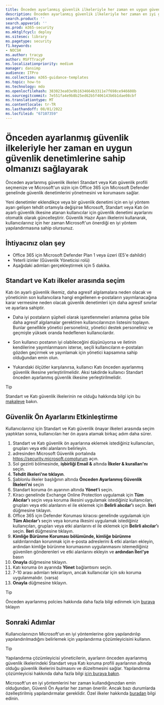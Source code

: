 ```yaml
---
title: Önceden ayarlanmış güvenlik ilkeleriyle her zaman en uygun güvenlik denetimlerine sahip olmanızı sağlayarak
description: Önceden ayarlanmış güvenlik ilkeleriyle her zaman en iyi güvenlik denetimlerine sahip olduğunuzdan emin olmak için adımlar. Önceden ayarlanmış ilkeler, Standart veya Katı bir güvenlik profili seçmenize olanak verir. Microsoft, Office 365 için Microsoft Defender genelinde güvenlik denetimlerini sizin için yönetir ve korur.
search.product: ''
search.appverid: ''
ms.prod: m365-security
ms.mktglfcycl: deploy
ms.sitesec: library
ms.pagetype: security
f1.keywords:
- NOCSH
ms.author: tracyp
author: MSFTTracyP
ms.localizationpriority: medium
manager: dansimp
audience: ITPro
ms.collection: m365-guidance-templates
ms.topic: how-to
ms.technology: mdo
ms.openlocfilehash: 383023ea03e9b1634664b3311e7f698ce946608b
ms.sourcegitcommit: 7e551fa4e9b8b25ed62b5f406143b6b1dae08cbf
ms.translationtype: MT
ms.contentlocale: tr-TR
ms.lasthandoff: 08/01/2022
ms.locfileid: "67107359"
---
```

# <a name="ensuring-you-always-have-the-optimal-security-controls-with-preset-security-policies"></a>Önceden ayarlanmış güvenlik ilkeleriyle her zaman en uygun güvenlik denetimlerine sahip olmanızı sağlayarak

Önceden ayarlanmış güvenlik ilkeleri Standart veya Katı güvenlik profili seçmenize ve Microsoft'un sizin için Office 365 için Microsoft Defender genelinde güvenlik denetimlerini yönetmesini ve korumasını sağlar.

Yeni denetimler eklendikçe veya bir güvenlik denetimi için en iyi yöntem ayarı gelişen tehdit ortamıyla değişirse Microsoft, Standart veya Katı ön ayarlı güvenlik ilkesine atanan kullanıcılar için güvenlik denetimi ayarlarını otomatik olarak güncelleştirir. Güvenlik Hazır Ayarı ilkelerini kullanarak, kullanıcılarınız için her zaman Microsoft'un önerdiği en iyi yöntem yapılandırmasına sahip olursunuz.

## <a name="what-you-will-need"></a>İhtiyacınız olan şey
- Office 365 için Microsoft Defender Plan 1 veya üzeri (E5'e dahildir)
- Yeterli izinler (Güvenlik Yöneticisi rolü)
- Aşağıdaki adımları gerçekleştirmek için 5 dakika.

## <a name="choosing-between-standard-and-strict-policies"></a>Standart ve Katı ilkeler arasında seçim

Katı ön ayarlı güvenlik ilkemiz, daha agresif algılamalara neden olacak ve yöneticinin son kullanıcılara hangi engellenen e-postaların yayımlanacağına karar vermesine neden olacak güvenlik denetimleri için daha agresif sınırlar ve ayarlara sahiptir.

- Daha iyi postaların şüpheli olarak işaretlenmeleri anlamına gelse bile daha agresif algılamalar gerektiren kullanıcılarınızın listesini toplayın. Bunlar genellikle yönetici personeliniz, yönetici destek personeliniz ve geçmişte yüksek oranda hedeflenen kullanıcılardır.

- Son kullanıcı postanın iyi olabileceğini düşünüyorsa ve iletinin kendilerine yayımlanmasını isterse, seçili kullanıcıların e-postaları gözden geçirmek ve yayınlamak için yönetici kapsamına sahip olduğundan emin olun.

- Yukarıdaki ölçütler karşılanırsa, kullanıcı Katı önceden ayarlanmış güvenlik ilkesine yerleştirilmelidir. Aksi takdirde kullanıcı Standart önceden ayarlanmış güvenlik ilkesine yerleştirilmelidir.

> [!TIP]
> Standart ve Katı güvenlik ilkelerinin ne olduğu hakkında bilgi için bu [makaleye](../../office-365-security/recommended-settings-for-eop-and-office365.md) bakın.

## <a name="enable-security-presets"></a>Güvenlik Ön Ayarlarını Etkinleştirme

Kullanıcılarınız için Standart ve Katı güvenlik önayar ilkeleri arasında seçim yaptıktan sonra, kullanıcıları her ön ayara atamak birkaç adım daha sürer.

1. Standart ve Katı güvenlik ön ayarlarına eklemek istediğiniz kullanıcıları, grupları veya etki alanlarını belirleyin.
1. adresinden Microsoft Güvenlik portalında https://security.microsoft.comoturum açın.
1. Sol gezinti bölmesinde, **işbirliği Email &** altında **İlkeler & kuralları'nı** seçin.
1. **Tehdit ilkeleri'ne tıklayın**.
1. Şablonlu ilkeler başlığının altında **Önceden Ayarlanmış Güvenlik** **İlkeleri'ni** seçin
1. Standart koruma ön ayarının altında **Yönet'i** seçin.
1. Kiracı genelinde Exchange Online Protection uygulamak için **Tüm Alıcılar'ı** seçin veya koruma ilkesini uygulamak istediğiniz kullanıcıları, grupları veya etki alanlarını el ile eklemek için **Belirli alıcılar'ı** seçin. **İleri** düğmesine tıklayın.
1. Office 365 için Defender Koruması kiracısı genelinde uygulamak için **Tüm Alıcılar'ı** seçin veya koruma ilkesini uygulamak istediğiniz kullanıcıları, grupları veya etki alanlarını el ile eklemek için **Belirli alıcılar'ı** seçin. **İleri** düğmesine tıklayın.
1. **Kimliğe Bürünme Koruması bölümünde, kimliğe bürünme** saldırılarından korunmak için e-posta adreslerini & etki alanları ekleyin, ardından kimliğe bürünme korumasının uygulanmasını istemediğiniz güvenilen gönderenleri ve etki alanlarını ekleyin ve **ardından İleri'ye** basın
3. **Onayla** düğmesine tıklayın.
4. Katı koruma ön ayarında **Yönet** bağlantısını seçin.
5. 7-10 arası adımları tekrarlayın, ancak kullanıcılar için sıkı koruma uygulanmalıdır. (varsa)
7. **Onayla** düğmesine tıklayın.

> [!TIP]
> Önceden ayarlanmış polcies hakkında daha fazla bilgi edinmek için [buraya](../../office-365-security/preset-security-policies.md) tıklayın

## <a name="next-steps"></a>Sonraki Adımlar

Kullanıcılarınızın Microsoft'un en iyi yöntemlerine göre yapılandırılıp yapılandırılmadığını belirlemek için yapılandırma çözümleyicisini kullanın.

> [!TIP]
> Yapılandırma çözümleyicisi yöneticilerin, ayarların önceden ayarlanmış güvenlik ilkelerindeki Standart veya Katı koruma profili ayarlarının altında olduğu güvenlik ilkelerini bulmasını ve düzeltmesini sağlar. Yapılandırma çözümleyicisi hakkında daha fazla bilgi [için buraya bakın](../../office-365-security/configuration-analyzer-for-security-policies.md).

Microsoft'un en iyi yöntemlerini her zaman kullandığınızdan emin olduğundan, Güvenli Ön Ayarlar her zaman önerilir. Ancak bazı durumlarda özelleştirilmiş yapılandırmalar gereklidir. Özel ilkeler hakkında [buradan](../../office-365-security/tenant-wide-setup-for-increased-security.md) bilgi edinin.

